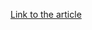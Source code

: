 [Link to the article](https://seguranca-informatica.pt/malware-analysis-details-on-lockbit-ransomware/)
